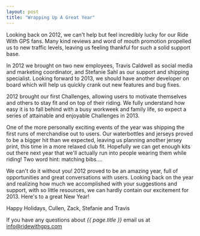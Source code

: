 ```yaml
---
layout: post
title: "Wrapping Up A Great Year"
---
```

Looking back on 2012, we can't help but feel incredibly lucky for our Ride With GPS fans.  Many kind reviews and word of mouth promotion propelled us to new traffic levels, leaving us feeling thankful for such a solid support base.
 
In 2012 we brought on two new employees, Travis Caldwell as social media and marketing coordinator, and Stefanie Sahl as our support and shipping specialist.  Looking forward to 2013, we should have another developer on board which will help us quickly crank out new features and bug fixes.
 
2012 brought our first Challenges, allowing users to motivate themselves and others to stay fit and on top of their riding.  We fully understand how easy it is to fall behind with a busy workweek and family life, so expect a series of attainable and enjoyable Challenges in 2013.
 
One of the more personally exciting events of the year was shipping the first runs of merchandise out to users.  Our waterbottles and jerseys proved to be a bigger hit than we expected, leaving us planning another jersey print, this time in a more relaxed club fit.  Hopefully we can get enough kits out there next year that we'll actually run into people wearing them while riding!  Two word hint: matching bibs....
 
We can't do it without you!  2012 proved to be an amazing year, full of opportunities and great conversations with users.  Looking back on the year and realizing how much we accomplished with your suggestions and support, with so little resources, we can hardly contain our excitement for 2013.  Here's to a great New Year!
 
 
Happy Holidays,
Cullen, Zack, Stefanie and Travis

If you have any questions about *{{ page.title }}* email us at <a href="mailto:info@ridewithgps.com">info@ridewithgps.com</a>
